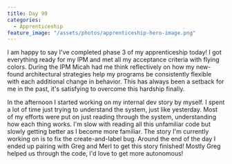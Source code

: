 ```yaml
---
title: Day 90
categories:
  - Apprenticeship
feature_image: "/assets/photos/apprenticeship-hero-image.png"
---
```


I am happy to say I've completed phase 3 of my apprenticeship today! I got everything ready for my IPM and met all
my acceptance criteria with flying colors. During the IPM Micah had me think reflectively on how my new-found
architectural strategies help my programs be consistently flexible with each additional change in behavior.
This has always been a setback for me in the past, it's satisfying to overcome this hardship finally.

In the afternoon I started working on my internal dev story by myself. I spent a lot of time just trying to
understand the system, just like yesterday. Most of my efforts were put on just reading through the system,
understanding how each thing works. I'm slow with reading all this unfamiliar code but slowly getting better
as I become more familiar. The story I'm currently working on is to fix the create-and-label bug. Around the
end of the day I ended up pairing with Greg and Merl to get this story finished! Mostly Greg helped us
through the code, I'd love to get more autonomous!